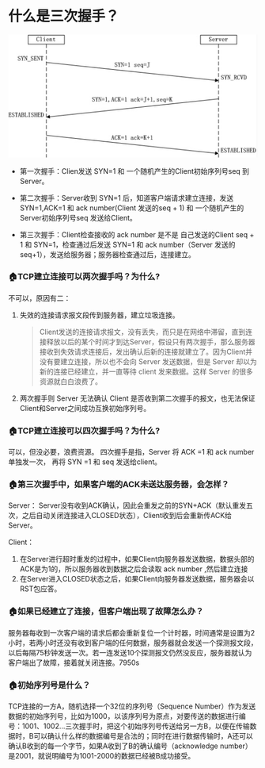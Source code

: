 # 什么是三次握手？

![](https://github.com/binbinshan/Java-Basic-Fly/blob/master/2021-05-21/16215846386591.jpg)

* 第一次握手：Clien发送 SYN=1 和 一个随机产生的Client初始序列号seq 到Server。

* 第二次握手：Server收到 SYN=1 后，知道客户端请求建立连接，发送 SYN=1,ACK=1 和 ack number(Client 发送的seq + 1) 和 一个随机产生的Server初始序列号seq 发送给Client。
* 第三次握手：Client检查接收的 ack number 是不是 自己发送的Client seq + 1 和 SYN=1，检查通过后发送 SYN=1 和 ack number（Server 发送的 seq+1），发送给服务器；服务器检查通过后，连接建立。

### 🏠TCP建立连接可以两次握手吗？为什么?
不可以，原因有二：
1. 失效的连接请求报文段传到服务器，建立垃圾连接。

    > Client发送的连接请求报文，没有丢失，而只是在网络中滞留，直到连接释放以后的某个时间才到达Server，假设只有两次握手，那么服务器接收到失效请求连接后，发出确认后新的连接就建立了。因为Client并没有要建立连接，所以也不会向 Server 发送数据，但是 Server 却以为新的连接已经建立，并一直等待 client 发来数据。这样 Server 的很多资源就白白浪费了。

1. 两次握手则 Server 无法确认 Client 是否收到第二次握手的报文，也无法保证Client和Server之间成功互换初始序列号。

### 🏠TCP建立连接可以四次握手吗？为什么?
可以，但没必要，浪费资源。
四次握手是指，Server 将 ACK =1 和 ack number 单独发一次， 再将 SYN =1 和 seq 发送给client。


### 🏠第三次握手中，如果客户端的ACK未送达服务器，会怎样？
Server：
Server没有收到ACK确认，因此会重发之前的SYN+ACK（默认重发五次，之后自动关闭连接进入CLOSED状态），Client收到后会重新传ACK给Server。

Client：
1. 在Server进行超时重发的过程中，如果Client向服务器发送数据，数据头部的ACK是为1的，所以服务器收到数据之后会读取 ack number ,然后建立连接
2. 在Server进入CLOSED状态之后，如果Client向服务器发送数据，服务器会以RST包应答。


### 🏠如果已经建立了连接，但客户端出现了故障怎么办？
服务器每收到一次客户端的请求后都会重新复位一个计时器，时间通常是设置为2小时，若两小时还没有收到客户端的任何数据，服务器就会发送一个探测报文段，以后每隔75秒钟发送一次。若一连发送10个探测报文仍然没反应，服务器就认为客户端出了故障，接着就关闭连接。7950s


### 🏠初始序列号是什么？
TCP连接的一方A，随机选择一个32位的序列号（Sequence Number）作为发送数据的初始序列号，比如为1000，以该序列号为原点，对要传送的数据进行编号：1001、1002...三次握手时，把这个初始序列号传送给另一方B，以便在传输数据时，B可以确认什么样的数据编号是合法的；同时在进行数据传输时，A还可以确认B收到的每一个字节，如果A收到了B的确认编号（acknowledge number）是2001，就说明编号为1001-2000的数据已经被B成功接受。
